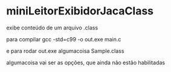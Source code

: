 # miniLeitorExibidorJacaClass
exibe conteúdo de um arquivo .class

para compilar 
gcc -std=c99 -o out.exe main.c

e para rodar
out.exe algumacoisa Sample.class

algumacoisa vai ser as opções, que ainda não estão habilitadas
